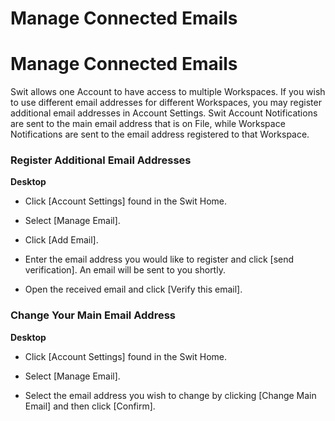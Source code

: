 # Manage Connected Emails

Manage Connected Emails
=======================

 Swit allows one Account to have access to multiple Workspaces. If you wish to use different email addresses for different Workspaces, you may register additional email addresses in Account Settings. Swit Account Notifications are sent to the main email address that is on File, while Workspace Notifications are sent to the email address registered to that Workspace.

   
 ### Register Additional Email Addresses



**Desktop** 

* Click [Account Settings] found in the Swit Home.


* Select [Manage Email].


* Click [Add Email].


* Enter the email address you would like to register and click [send verification]. An email will be sent to you shortly.


* Open the received email and click [Verify this email].
    
 ### Change Your Main Email Address



**Desktop** 

* Click [Account Settings] found in the Swit Home.


* Select [Manage Email].


* Select the email address you wish to change by clicking [Change Main Email] and then click [Confirm].
  